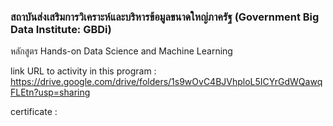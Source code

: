 ### สถาบันส่งเสริมการวิเคราะห์และบริหารข้อมูลขนาดใหญ่ภาครัฐ (Government Big Data Institute: GBDi) 

หลักสูตร Hands-on Data Science and Machine Learning

link URL to activity in this program : https://drive.google.com/drive/folders/1s9wOvC4BJVhploL5ICYrGdWQawqFLEtn?usp=sharing

certificate :
